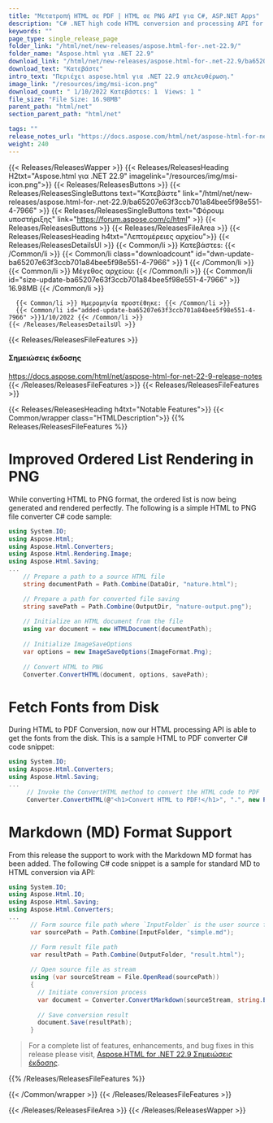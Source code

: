 ```yaml
---
title: "Μετατροπή HTML σε PDF | HTML σε PNG API για C#, ASP.NET Apps"
description: "C# .NET high code HTML conversion and processing API for converting HTML to PDF, HTML to PNG, MD to HTML and many more format pairs from within your .NET Apps."
keywords: ""
page_type: single_release_page
folder_link: "/html/net/new-releases/aspose.html-for-.net-22.9/"
folder_name: "Aspose.html για .NET 22.9"
download_link: "/html/net/new-releases/aspose.html-for-.net-22.9/ba65207e63f3ccb701a84bee5f98e551-4-7966"
download_text: "Κατεβάστε"
intro_text: "Περιέχει aspose.html για .NET 22.9 απελευθέρωση."
image_link: "/resources/img/msi-icon.png"
download_count: " 1/10/2022 Κατεβάστεs: 1  Views: 1 "
file_size: "File Size: 16.98MB"
parent_path: "html/net"
section_parent_path: "html/net"

tags: ""
release_notes_url: "https://docs.aspose.com/html/net/aspose-html-for-net-22-9-release-notes"
weight: 240
---
```


{{< Releases/ReleasesWapper >}}
{{< Releases/ReleasesHeading H2txt="Aspose.html για .NET 22.9" imagelink="/resources/img/msi-icon.png">}}
{{< Releases/ReleasesButtons >}}
{{< Releases/ReleasesSingleButtons text="Κατεβάστε" link="/html/net/new-releases/aspose.html-for-.net-22.9/ba65207e63f3ccb701a84bee5f98e551-4-7966" >}}
{{< Releases/ReleasesSingleButtons text="Φόρουμ υποστήριξης" link="https://forum.aspose.com/c/html" >}}
{{< Releases/ReleasesButtons >}}
{{< Releases/ReleasesFileArea >}}
{{< Releases/ReleasesHeading h4txt="Λεπτομέρειες αρχείου">}}
{{< Releases/ReleasesDetailsUl >}}
{{< Common/li >}} Κατεβάστεs: {{< /Common/li >}}
{{< Common/li class="downloadcount" id="dwn-update-ba65207e63f3ccb701a84bee5f98e551-4-7966" >}} 1 {{< /Common/li >}}
{{< Common/li >}} Μέγεθος αρχείου: {{< /Common/li >}}
{{< Common/li id="size-update-ba65207e63f3ccb701a84bee5f98e551-4-7966" >}} 16.98MB {{< /Common/li >}}

      {{< Common/li >}} Ημερομηνία προστέθηκε: {{< /Common/li >}}
      {{< Common/li id="added-update-ba65207e63f3ccb701a84bee5f98e551-4-7966" >}}1/10/2022 {{< /Common/li >}}
    {{< /Releases/ReleasesDetailsUl >}}

{{< Releases/ReleasesFileFeatures >}}
<h4>Σημειώσεις έκδοσης</h4><div><a href='https://docs.aspose.com/html/net/aspose-html-for-net-22-9-release-notes'>https://docs.aspose.com/html/net/aspose-html-for-net-22-9-release-notes</a></div>
{{< /Releases/ReleasesFileFeatures >}}
{{< Releases/ReleasesFileFeatures >}}

{{< Releases/ReleasesHeading h4txt="Notable Features">}}
{{< Common/wrapper class="HTMLDescription">}}
{{% Releases/ReleasesFileFeatures %}}

# Improved Ordered List Rendering in PNG

While converting HTML to PNG format, the ordered list is now being generated and rendered perfectly. The following is a simple HTML to PNG file converter C# code sample: 

```csharp
using System.IO;
using Aspose.Html;
using Aspose.Html.Converters;
using Aspose.Html.Rendering.Image;
using Aspose.Html.Saving;
...
    // Prepare a path to a source HTML file
    string documentPath = Path.Combine(DataDir, "nature.html");

    // Prepare a path for converted file saving 
    string savePath = Path.Combine(OutputDir, "nature-output.png");
    
    // Initialize an HTML document from the file
    using var document = new HTMLDocument(documentPath);
    
    // Initialize ImageSaveOptions 
    var options = new ImageSaveOptions(ImageFormat.Png);
    
    // Convert HTML to PNG
    Converter.ConvertHTML(document, options, savePath);
```

# Fetch Fonts from Disk

During HTML to PDF Conversion, now our HTML processing API is able to get the fonts from the disk. This is a sample HTML to PDF converter C# code snippet:

```csharp
using System.IO;
using Aspose.Html.Converters;
using Aspose.Html.Saving;
...
     // Invoke the ConvertHTML method to convert the HTML code to PDF           
     Converter.ConvertHTML(@"<h1>Convert HTML to PDF!</h1>", ".", new PdfSaveOptions(), Path.Combine(OutputDir, "convert-with-single-line.pdf"));
```

# Markdown (MD) Format Support

From this release the support to work with the Markdown MD format has been added. The following C# code snippet is a sample for standard MD to HTML conversion via API:

```csharp
using System.IO; 
using Aspose.Html.IO;
using Aspose.Html.Saving;  
using Aspose.Html.Converters;  
...
      // Form source file path where `InputFolder` is the user source folder path
      var sourcePath = Path.Combine(InputFolder, "simple.md");

      // Form result file path
      var resultPath = Path.Combine(OutputFolder, "result.html");
       
      // Open source file as stream
      using (var sourceStream = File.OpenRead(sourcePath))
      {
        // Initiate conversion process
        var document = Converter.ConvertMarkdown(sourceStream, string.Empty);
         
        // Save conversion result
        document.Save(resultPath);
      }
```

> For a complete list of features, enhancements, and bug fixes in this release please visit, [Aspose.HTML for .NET 22.9 Σημειώσεις έκδοσης](https://docs.aspose.com/html/net/aspose-html-for-net-22-9-release-notes/).

{{% /Releases/ReleasesFileFeatures %}}

{{< /Common/wrapper >}}
{{< /Releases/ReleasesFileFeatures >}}

{{< /Releases/ReleasesFileArea >}}
{{< /Releases/ReleasesWapper >}}
